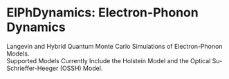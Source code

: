 # ElPhDynamics: Electron-Phonon Dynamics
Langevin and Hybrid Quantum Monte Carlo Simulations of Electron-Phonon Models.  
Supported Models Currently Include the Holstein Model and the Optical Su-Schrieffer-Heeger (OSSH) Model.
